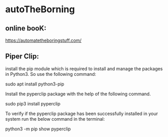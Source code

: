 # autoTheBorning

## online booK:

https://automatetheboringstuff.com/

## Piper Clip:

install the pip module which is required to install and manage the packages in Python3. So use the following command:

sudo apt install python3-pip

Install the pyperclip package with the help of the following command.

sudo pip3 install pyperclip 

To verify if the pyperclip package has been successfully installed in your system run the below command in the terminal:

python3 -m pip show pyperclip 